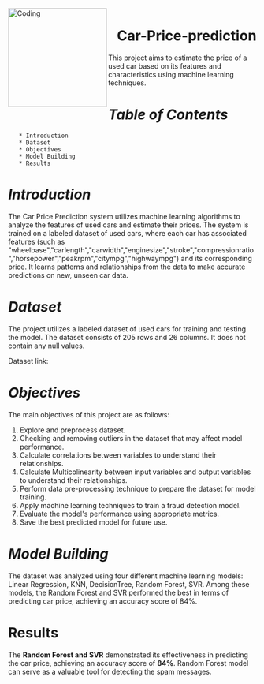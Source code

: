 
<img align= "left" alt="Coding" width= "200" src="https://png.pngtree.com/png-clipart/20200701/original/pngtree-car-seller-deals-buying-and-sale-flat-illustration-png-image_5426832.jpg">
<h1 align="right">Car-Price-prediction</h1>

This project aims to estimate the price of a used car based on its features and characteristics using machine learning techniques.



# _Table of Contents_
       * Introduction
       * Dataset
       * Objectives
       * Model Building
       * Results

# _Introduction_
  The Car Price Prediction system utilizes machine learning algorithms to analyze the features of used cars and estimate their prices. The system is trained on a labeled dataset of used cars, where each car has associated features (such as "wheelbase","carlength","carwidth","enginesize","stroke","compressionratio","horsepower","peakrpm","citympg","highwaympg") and its corresponding price. It learns patterns and relationships from the data to make accurate predictions on new, unseen car data.

# _Dataset_
  The project utilizes a labeled dataset of used cars for training and testing the model. The dataset consists of 205 rows and 26 columns. It does not contain any null values.

Dataset link: 

# _Objectives_
The main objectives of this project are as follows:

   1. Explore and preprocess dataset.
   2. Checking and removing outliers in the dataset that may affect model performance.
   3. Calculate correlations between variables to understand their relationships.
   4. Calculate Multicolinearity between input variables and output variables to understand their relationships.
   5. Perform data pre-processing technique to prepare the dataset for model training.
   6. Apply machine learning techniques to train a fraud detection model.
   7. Evaluate the model's performance using appropriate metrics.
   8. Save the best predicted model for future use.

# _Model Building_
  The dataset was analyzed using four different machine learning models: 
    Linear Regression, 
    KNN,
    DecisionTree,
    Random Forest,
    SVR. 
  Among these models, the Random Forest and SVR performed the best in terms of predicting car price, achieving an accuracy score of 84%.

# Results
  The **Random Forest and SVR** demonstrated its effectiveness in predicting the car price, achieving an accuracy score of **84%**. Random Forest model can serve as a valuable tool for detecting the spam messages.
